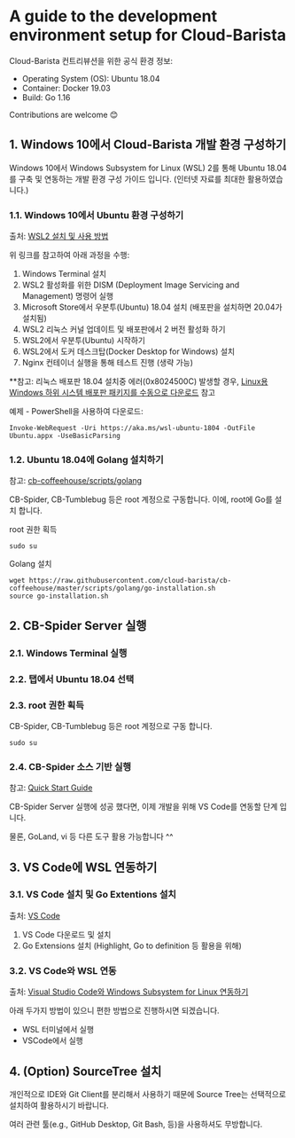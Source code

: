 # A guide to the development environment setup for Cloud-Barista

Cloud-Barista 컨트리뷰션을 위한 공식 환경 정보:
- Operating System (OS): Ubuntu 18.04
- Container: Docker 19.03
- Build: Go 1.16


Contributions are welcome :blush:

## 1. Windows 10에서 Cloud-Barista 개발 환경 구성하기

Windows 10에서 Windows Subsystem for Linux (WSL) 2를 통해 Ubuntu 18.04를 구축 및 연동하는 개발 환경 구성 가이드 입니다.
(인터넷 자료를 최대한 활용하였습니다.)

### 1.1. Windows 10에서 Ubuntu 환경 구성하기

출처: [WSL2 설치 및 사용 방법](https://www.44bits.io/ko/post/wsl2-install-and-basic-usage)

위 링크를 참고하여 아래 과정을 수행:
1. Windows Terminal 설치
2. WSL2 활성화를 위한 DISM (Deployment Image Servicing and Management) 명령어 실행
3. Microsoft Store에서 우분투(Ubuntu) 18.04 설치 (배포판을 설치하면 20.04가 설치됨)
4. WSL2 리눅스 커널 업데이트 및 배포판에서 2 버전 활성화 하기
5. WSL2에서 우분투(Ubuntu) 시작하기
6. WSL2에서 도커 데스크탑(Docker Desktop for Windows) 설치 
7. Nginx 컨테이너 실행을 통해 테스트 진행 (생략 가능)


**참고: 리눅스 배포판 18.04 설치중 에러(0x8024500C) 발생할 경우, [Linux용 Windows 하위 시스템 배포판 패키지를 수동으로 다운로드](https://docs.microsoft.com/ko-kr/windows/wsl/install-manual) 참고

예제 - PowerShell을 사용하여 다운로드:
```
Invoke-WebRequest -Uri https://aka.ms/wsl-ubuntu-1804 -OutFile Ubuntu.appx -UseBasicParsing
```

### 1.2. Ubuntu 18.04에 Golang 설치하기

참고: [cb-coffeehouse/scripts/golang](https://github.com/cloud-barista/cb-coffeehouse/tree/main/scripts/golang)

CB-Spider, CB-Tumblebug 등은 root 계정으로 구동합니다. 이에, root에 Go를 설치 합니다.

root 권한 획득
```
sudo su
```

Golang 설치
```
wget https://raw.githubusercontent.com/cloud-barista/cb-coffeehouse/master/scripts/golang/go-installation.sh
source go-installation.sh
```

## 2. CB-Spider Server 실행

### 2.1. Windows Terminal 실행
### 2.2. 탭에서 Ubuntu 18.04 선택
### 2.3. root 권한 획득
CB-Spider, CB-Tumblebug 등은 root 계정으로 구동 합니다.
```
sudo su
```

### 2.4. CB-Spider 소스 기반 실행
참고: [Quick Start Guide](https://github.com/cloud-barista/cb-spider/wiki/Quick-Start-Guide)

CB-Spider Server 실행에 성공 했다면, 이제 개발을 위해 VS Code를 연동할 단계 입니다.

물론, GoLand, vi 등 다른 도구 활용 가능합니다 ^^

## 3. VS Code에 WSL 연동하기

### 3.1. VS Code 설치 및 Go Extentions 설치

출처: [VS Code](https://code.visualstudio.com/)

1. VS Code 다운로드 및 설치
2. Go Extensions 설치 (Highlight, Go to definition 등 활용을 위해)

### 3.2. VS Code와 WSL 연동

출처: [Visual Studio Code와 Windows Subsystem for Linux 연동하기](https://evandde.github.io/vscode-wsl/)

아래 두가지 방법이 있으니 편한 방법으로 진행하시면 되겠습니다.
- WSL 터미널에서 실행
- VSCode에서 실행

## 4. (Option) SourceTree 설치

개인적으로 IDE와 Git Client를 분리해서 사용하기 때문에 Source Tree는 선택적으로 설치하여 활용하시기 바랍니다.

여러 관련 툴(e.g., GitHub Desktop, Git Bash, 등)을 사용하셔도 무방합니다.
